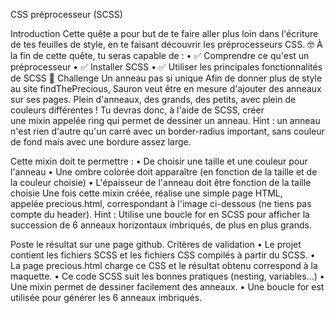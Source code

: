 ﻿
CSS préprocesseur (SCSS)

Introduction
Cette quête a pour but de te faire aller plus loin dans l'écriture de tes feuilles de style, en te faisant découvrir les préprocesseurs CSS.
🤓 À la fin de cette quête, tu seras capable de :
    • ✅ Comprendre ce qu'est un préprocesseur
    • ✅ Installer SCSS
    • ✅ Utiliser les principales fonctionnalités de SCSS
💪 Challenge
Un anneau pas si unique
Afin de donner plus de style au site findThePrecious, Sauron veut être en mesure d'ajouter des anneaux sur ses pages.
Plein d'anneaux, des grands, des petits, avec plein de couleurs différentes !
Tu devras donc, à l'aide de SCSS, créer une mixin appelée ring qui permet de dessiner un anneau.
Hint : un anneau n'est rien d'autre qu'un carré avec un border-radius important, sans couleur de fond mais avec une bordure assez large.

Cette mixin doit te permettre :
    • De choisir une taille et une couleur pour l'anneau
    • Une ombre colorée doit apparaître (en fonction de la taille et de la couleur choisie)
    • L'épaisseur de l'anneau doit être fonction de la taille choisie
Une fois cette mixin créée, réalise une simple page HTML, appelée precious.html, correspondant à l'image ci-dessous (ne tiens pas compte du header).
Hint : Utilise une boucle for en SCSS pour afficher la succession de 6 anneaux horizontaux imbriqués, de plus en plus grands.

Poste le résultat sur une page github.
Critères de validation
    • Le projet contient les fichiers SCSS et les fichiers CSS compilés à partir du SCSS.
    • La page precious.html charge ce CSS et le résultat obtenu correspond à la maquette.
    • Ce code SCSS suit les bonnes pratiques (nesting, variables...)
    • Une mixin permet de dessiner facilement des anneaux.
    • Une boucle for est utilisée pour générer les 6 anneaux imbriqués.


